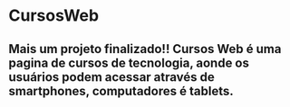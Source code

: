 # CursosWeb

## Mais um projeto finalizado!! Cursos Web é uma pagina de cursos de tecnologia, aonde os usuários podem acessar através de smartphones, computadores é tablets.

